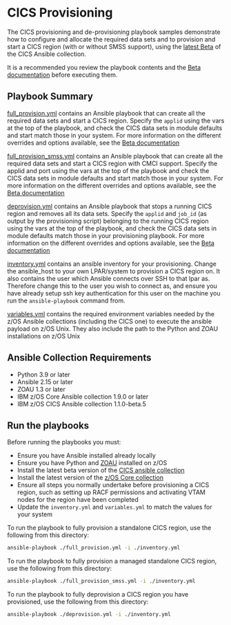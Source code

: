 # CICS Provisioning

The CICS provisioning and de-provisioning playbook samples demonstrate how to configure and allocate the required data sets and to provision and start a CICS region (with or without SMSS support), using the [latest Beta](https://galaxy.ansible.com/ui/repo/published/ibm/ibm_zos_cics/?version=1.1.0-beta.5) of the CICS Ansible collection.

It is a recommended you review the playbook contents and the [Beta documentation](https://galaxy.ansible.com/ui/repo/published/ibm/ibm_zos_cics/docs/?version=1.1.0-beta.5) before executing them.
 

## Playbook Summary

[full_provision.yml](./full_provision.yml) contains an Ansible playbook that can create all the required data sets and start a CICS region. Specify the `applid` using the vars at the top of the playbook, and check the CICS data sets in module defaults and start match those in your system. For more information on the different overrides and options available, see the [Beta documentation](https://galaxy.ansible.com/ui/repo/published/ibm/ibm_zos_cics/docs/?version=1.1.0-beta.5) 

[full_provision_smss.yml](./full_provision_smss.yml) contains an Ansible playbook that can create all the required data sets and start a CICS region with CMCI support. Specify the applid and port using the vars at the top of the playbook and check the CICS data sets in module defaults and start match those in your system. For more information on the different overrides and options available, see the [Beta documentation](https://galaxy.ansible.com/ui/repo/published/ibm/ibm_zos_cics/docs/?version=1.1.0-beta.5) 

[deprovision.yml](./deprovision.yml) contains an Ansible playbook that stops a running CICS region and removes all its data sets. Specify the `applid` and `job_id` (as output by the provisioning script) belonging to the running CICS region using the vars at the top of the playbook, and check the CICS data sets in module defaults match those in your provisioning playbook. For more information on the different overrides and options available, see the [Beta documentation](https://galaxy.ansible.com/ui/repo/published/ibm/ibm_zos_cics/docs/?version=1.1.0-beta.5) 

[inventory.yml](./inventory.yml) contains an ansible inventory for your provisioning. Change the ansible_host to your own LPAR/system to provision a CICS region on. It also contains the user which Ansible connects over SSH to that lpar as. Therefore change this to the user you wish to connect as, and ensure you have already setup ssh key authentication for this user on the machine you run the `ansible-playbook` command from.

[variables.yml](./variables.yml) contains the required environment variables needed by the z/OS Ansible collections (including the CICS one) to execute the ansible payload on z/OS Unix. They also include the path to the Python and ZOAU installations on z/OS Unix

## Ansible Collection Requirements
- Python 3.9 or later
- Ansible 2.15 or later
- ZOAU 1.3 or later
- IBM z/OS Core Ansible collection 1.9.0 or later
- IBM z/OS CICS Ansible collection 1.1.0-beta.5



## Run the playbooks

Before running the playbooks you must:

- Ensure you have Ansible installed already locally
- Ensure you have Python and [ZOAU](https://www.ibm.com/docs/en/zoau/1.3.x?topic=installing-zoau) installed on z/OS
- Install the latest beta version of the [CICS ansible collection](https://galaxy.ansible.com/ui/repo/published/ibm/ibm_zos_cics/)
- Install the latest version of the [z/OS Core collection](https://galaxy.ansible.com/ui/repo/published/ibm/ibm_zos_core/)
- Ensure all steps you normally undertake before provisioning a CICS region, such as setting up RACF permissions and activating VTAM nodes for the region have been completed
- Update the `inventory.yml` and `variables.yml` to match the values for your system

To run the playbook to fully provision a standalone CICS region, use the following from this directory:
```bash
ansible-playbook ./full_provision.yml -i ./inventory.yml
```

To run the playbook to fully provision a managed standalone CICS region, use the following from this directory:
```bash
ansible-playbook ./full_provision_smss.yml -i ./inventory.yml
```

To run the playbook to fully deprovision a CICS region you have provisioned, use the following from this directory:
```bash
ansible-playbook ./deprovision.yml -i ./inventory.yml
```
